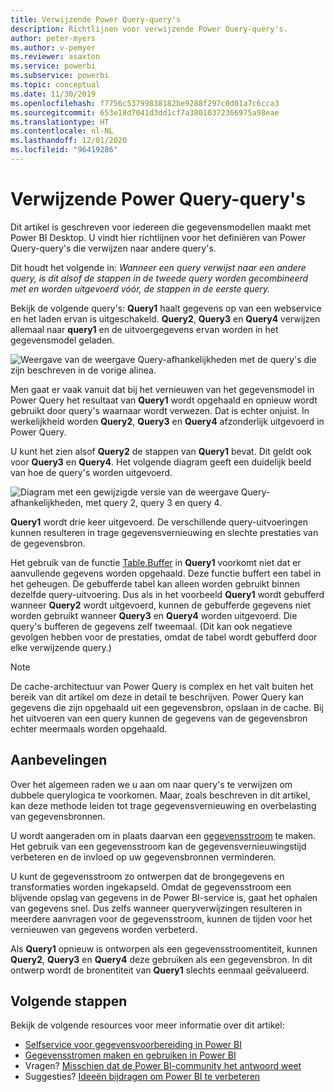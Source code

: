 ```yaml
---
title: Verwijzende Power Query-query's
description: Richtlijnen voor verwijzende Power Query-query's.
author: peter-myers
ms.author: v-pemyer
ms.reviewer: asaxton
ms.service: powerbi
ms.subservice: powerbi
ms.topic: conceptual
ms.date: 11/30/2019
ms.openlocfilehash: f7756c53799838182be9288f297c0d01a7c6cca3
ms.sourcegitcommit: 653e18d7041d3dd1cf7a38010372366975a98eae
ms.translationtype: HT
ms.contentlocale: nl-NL
ms.lasthandoff: 12/01/2020
ms.locfileid: "96419286"
---
```

# <a name="referencing-power-query-queries"></a>Verwijzende Power Query-query's

Dit artikel is geschreven voor iedereen die gegevensmodellen maakt met Power BI Desktop. U vindt hier richtlijnen voor het definiëren van Power Query-query's die verwijzen naar andere query's.

Dit houdt het volgende in: _Wanneer een query verwijst naar een andere query, is dit alsof de stappen in de tweede query worden gecombineerd met en worden uitgevoerd vóór, de stappen in de eerste query._

Bekijk de volgende query's: **Query1** haalt gegevens op van een webservice en het laden ervan is uitgeschakeld. **Query2**, **Query3** en **Query4** verwijzen allemaal naar **query1** en de uitvoergegevens ervan worden in het gegevensmodel geladen.

![Weergave van de weergave Query-afhankelijkheden met de query's die zijn beschreven in de vorige alinea.](media/power-query-referenced-queries/query-dependencies-web-service.png)

Men gaat er vaak vanuit dat bij het vernieuwen van het gegevensmodel in Power Query het resultaat van **Query1** wordt opgehaald en opnieuw wordt gebruikt door query's waarnaar wordt verwezen. Dat is echter onjuist. In werkelijkheid worden **Query2**, **Query3** en **Query4** afzonderlijk uitgevoerd in Power Query.

U kunt het zien alsof **Query2** de stappen van **Query1** bevat. Dit geldt ook voor **Query3** en **Query4**. Het volgende diagram geeft een duidelijk beeld van hoe de query's worden uitgevoerd.

![Diagram met een gewijzigde versie van de weergave Query-afhankelijkheden, met query 2, query 3 en query 4.](media/power-query-referenced-queries/query-dependencies-web-service-concept.png)

**Query1** wordt drie keer uitgevoerd. De verschillende query-uitvoeringen kunnen resulteren in trage gegevensvernieuwing en slechte prestaties van de gegevensbron.

Het gebruik van de functie [Table.Buffer](/powerquery-m/table-buffer) in **Query1** voorkomt niet dat er aanvullende gegevens worden opgehaald. Deze functie buffert een tabel in het geheugen. De gebufferde tabel kan alleen worden gebruikt binnen dezelfde query-uitvoering. Dus als in het voorbeeld **Query1** wordt gebufferd wanneer **Query2** wordt uitgevoerd, kunnen de gebufferde gegevens niet worden gebruikt wanneer **Query3** en **Query4** worden uitgevoerd. Die query's bufferen de gegevens zelf tweemaal. (Dit kan ook negatieve gevolgen hebben voor de prestaties, omdat de tabel wordt gebufferd door elke verwijzende query.)

> [!NOTE]
> De cache-architectuur van Power Query is complex en het valt buiten het bereik van dit artikel om deze in detail te beschrijven. Power Query kan gegevens die zijn opgehaald uit een gegevensbron, opslaan in de cache. Bij het uitvoeren van een query kunnen de gegevens van de gegevensbron echter meermaals worden opgehaald.

## <a name="recommendations"></a>Aanbevelingen

Over het algemeen raden we u aan om naar query's te verwijzen om dubbele querylogica te voorkomen. Maar, zoals beschreven in dit artikel, kan deze methode leiden tot trage gegevensvernieuwing en overbelasting van gegevensbronnen.

U wordt aangeraden om in plaats daarvan een [gegevensstroom](../transform-model/dataflows/dataflows-introduction-self-service.md) te maken. Het gebruik van een gegevensstroom kan de gegevensvernieuwingstijd verbeteren en de invloed op uw gegevensbronnen verminderen.

U kunt de gegevensstroom zo ontwerpen dat de brongegevens en transformaties worden ingekapseld. Omdat de gegevensstroom een blijvende opslag van gegevens in de Power BI-service is, gaat het ophalen van gegevens snel. Dus zelfs wanneer queryverwijzingen resulteren in meerdere aanvragen voor de gegevensstroom, kunnen de tijden voor het vernieuwen van gegevens worden verbeterd.

Als **Query1** opnieuw is ontworpen als een gegevensstroomentiteit, kunnen **Query2**, **Query3** en **Query4** deze gebruiken als een gegevensbron. In dit ontwerp wordt de bronentiteit van **Query1** slechts eenmaal geëvalueerd.

## <a name="next-steps"></a>Volgende stappen

Bekijk de volgende resources voor meer informatie over dit artikel:

- [Selfservice voor gegevensvoorbereiding in Power BI](../transform-model/dataflows/dataflows-introduction-self-service.md)
- [Gegevensstromen maken en gebruiken in Power BI](../transform-model/dataflows/dataflows-create.md)
- Vragen? [Misschien dat de Power BI-community het antwoord weet](https://community.powerbi.com/)
- Suggesties? [Ideeën bijdragen om Power BI te verbeteren](https://ideas.powerbi.com/)